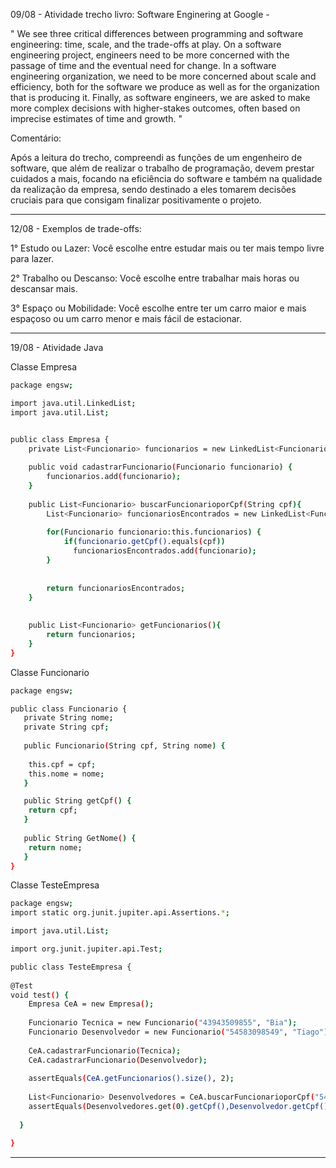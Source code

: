 09/08 - Atividade trecho livro: Software Enginering at Google - 

" We see three critical differences between programming and software engineering: time, scale, and the trade-offs at play. 
On a software engineering project, engineers need to be more concerned with the passage of time and the eventual need for change. 
In a software engineering organization, we need to be more concerned about scale and efficiency, both for the software we produce as well as for the organization that is producing it. 
Finally, as software engineers, we are asked to make more complex decisions with higher-stakes outcomes, often based on imprecise estimates of time and growth. "

Comentário: 

Após a leitura do trecho, compreendi as funções de um engenheiro de software, que além de realizar o trabalho de programação, devem prestar cuidados a mais, focando na eficiência do software e também na qualidade da realização da empresa,
sendo destinado a eles tomarem decisões cruciais para que consigam finalizar positivamente o projeto.

----------------------------------------------------------------------------------------------------------------------------------------------------------
12/08 - Exemplos de trade-offs: 

1° Estudo ou Lazer: Você escolhe entre estudar mais ou ter mais tempo livre para lazer.

2° Trabalho ou Descanso: Você escolhe entre trabalhar mais horas ou descansar mais.

3° Espaço ou Mobilidade: Você escolhe entre ter um carro maior e mais espaçoso ou um carro menor e mais fácil de estacionar.

----------------------------------------------------------------------------------------------------------------------------------------------------------
19/08 - Atividade Java

Classe Empresa 

```bash
package engsw;

import java.util.LinkedList;
import java.util.List;


public class Empresa {
	private List<Funcionario> funcionarios = new LinkedList<Funcionario>();
	
	public void cadastrarFuncionario(Funcionario funcionario) {
		funcionarios.add(funcionario);
	}
	
	public List<Funcionario> buscarFuncionarioporCpf(String cpf){
		List<Funcionario> funcionariosEncontrados = new LinkedList<Funcionario>();
		
		for(Funcionario funcionario:this.funcionarios) {
			if(funcionario.getCpf().equals(cpf))
              funcionariosEncontrados.add(funcionario);
		}
			
		
		return funcionariosEncontrados;
	}
	
	
	public List<Funcionario> getFuncionarios(){
		return funcionarios;
	}
}
```
Classe Funcionario 

```bash
package engsw;

public class Funcionario {
   private String nome;
   private String cpf;
   
   public Funcionario(String cpf, String nome) {
   	
   	this.cpf = cpf;
   	this.nome = nome;
   }

   public String getCpf() {
   	return cpf;
   }
   
   public String GetNome() {
   	return nome;
   }
}
```
Classe TesteEmpresa 

```bash
package engsw;
import static org.junit.jupiter.api.Assertions.*;

import java.util.List;

import org.junit.jupiter.api.Test;

public class TesteEmpresa {
	
@Test 
void test() {
	Empresa CeA = new Empresa();
	
	Funcionario Tecnica = new Funcionario("43943509855", "Bia");
	Funcionario Desenvolvedor = new Funcionario("54583098549", "Tiago");
	
	CeA.cadastrarFuncionario(Tecnica);
	CeA.cadastrarFuncionario(Desenvolvedor);
	
	assertEquals(CeA.getFuncionarios().size(), 2);
	
	List<Funcionario> Desenvolvedores = CeA.buscarFuncionarioporCpf("54583098549");
	assertEquals(Desenvolvedores.get(0).getCpf(),Desenvolvedor.getCpf());
		
  }

}
```
----------------------------------------------------------------------------------------------------------------------------------------------------------

